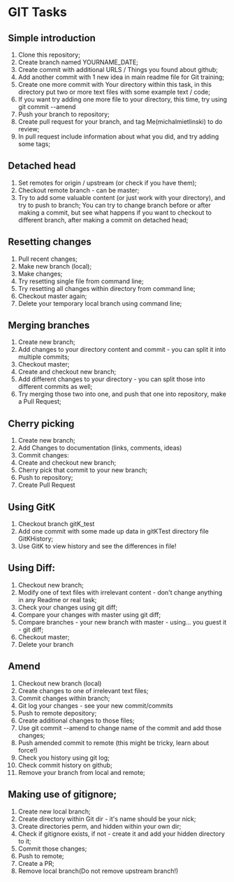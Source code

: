 # GIT Tasks

## Simple introduction
1. Clone this repository;
2. Create branch named YOURNAME_DATE;
3. Create commit with additional URLS / Things you found about github;
4. Add another commit with 1 new idea in main readme file for Git training;
5. Create one more commit with Your directory within this task, in this directory put two or more text files with some example text / code;
6. If you want try adding one more file to your directory, this time, try using git commit --amend 
7. Push your branch to repository;
8. Create pull request for your branch, and tag Me(michalmietlinski) to do review;
9. In pull request include information about what you did, and try adding some tags;

## Detached head
1. Set remotes for origin / upstream (or check if you have them);
2. Checkout remote branch - can be master;
3. Try to add some valuable content (or just work with your directory), and try to push to branch;
You can try to change branch before or after making a commit, but see what happens if you want to checkout to different branch, after making a commit on detached head;

## Resetting changes
1. Pull recent changes;
2. Make new branch (local);
3. Make changes;
4. Try resetting single file from command line;
5. Try resetting all changes within directory from command line;
6. Checkout master again;
7. Delete your temporary local branch using command line;

## Merging branches
1. Create new branch;
2. Add changes to your directory content and commit - you can split it into multiple commits;
3. Checkout master;
4. Create and checkout new branch;
5. Add different changes to your directory - you can split those into different commits as well;
6. Try merging those two into one, and push that one into repository, make a Pull Request;

## Cherry picking
1. Create new branch;
2. Add Changes to documentation (links, comments, ideas)
3. Commit changes:
4. Create and checkout new branch;
5. Cherry pick that commit to your new branch;
6. Push to repository;
7. Create Pull Request

## Using GitK
1. Checkout branch gitK_test
2. Add one commit with some made up data in gitKTest directory file GitKHistory;
3. Use GitK to view history and see the differences in file!

## Using Diff:
1. Checkout new branch;
2. Modify one of text files with irrelevant content - don't change anything in any Readme or real task;
3. Check your changes using git diff;
4. Compare your changes with master using git diff;
5. Compare branches - your new branch with master - using... you guest it - git diff;
6. Checkout master;
7. Delete your branch

## Amend
1. Checkout new branch (local)
2. Create changes to one of irrelevant text files;
3. Commit changes within branch;
4. Git log your changes - see your new commit/commits
5. Push to remote depository;
6. Create additional changes to those files;
7. Use git commit --amend to change name of the commit and add those changes;
8. Push amended commit to remote (this might be tricky, learn about force!)
9. Check you history using git log;
10. Check commit history on github;
11. Remove your branch from local and remote;

## Making use of gitignore;
1. Create new local branch;
2. Create directory within Git dir - it's name should be your nick;
3. Create directories perm, and hidden within your own dir;
4. Check if gitignore exists, if not - create it and add your hidden directory to it;
5. Commit those changes;
6. Push to remote;
7. Create a PR;
8. Remove local branch(Do not remove upstream branch!)
